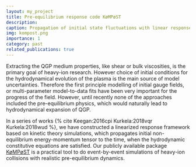 ```yaml
---
layout: my_project
title: Pre-equilibrium response code KøMPøST
description: 
caption: Propagation of initial state fluctuations with linear response functions
img: kompost.png
importance: 1
category: past
related_publications: true
---
```


Extracting the QGP medium properties, like shear or bulk viscosities, is the primary goal of
heavy-ion research. However choice of initial conditions for the hydrodynamical evolution of
the plasma is the main source of model uncertainties. Therefore the first principle modelling of
initial gauge fields, or multi-parameter model-to-data fits have been very important for the
progress of the field. However, until recently none of the approaches included the pre-equilibrium
physics, which would naturally lead to hydrodynamical expansion of QGP.

In a series of works {% cite Keegan:2016cpi Kurkela:2018vqr Kurkela:2018wud  %}, we have constructed a linearized response framework based on
kinetic theory simulations, which propagates initial non-equilibrium energy-momentum tensor
to the time, when the hydrodynamic constitutive equations are satisfied. Our publicly available
package [KøMPøST](https://github.com/KMPST/KoMPoST) is a practical tool to do event-by-event simulations of heavy-ion collisions
with realistic pre-equilibrium dynamics.
